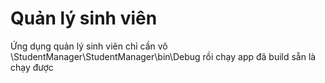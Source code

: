 # Quản lý sinh viên
Ứng dụng quản lý sinh viên 
chỉ cần vô \StudentManager\StudentManager\bin\Debug rồi chạy app đã build sẵn là chạy được
